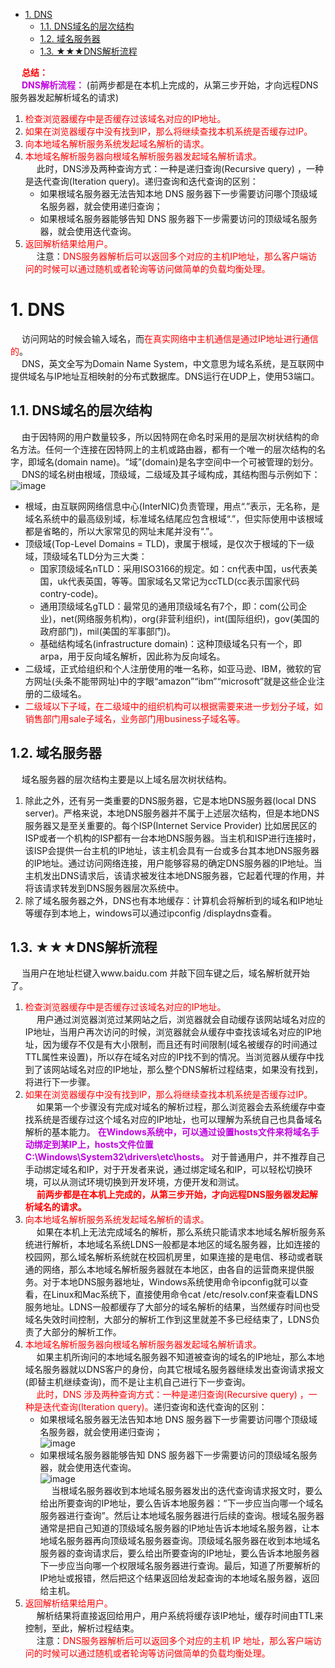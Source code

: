 
<!-- TOC -->

- [1. DNS](#1-dns)
    - [1.1. DNS域名的层次结构](#11-dns域名的层次结构)
    - [1.2. 域名服务器](#12-域名服务器)
    - [1.3. ★★★DNS解析流程](#13-★★★dns解析流程)

<!-- /TOC -->

&emsp; **<font color = "red">总结：</font>**  
&emsp; **<font color = "clime">DNS解析流程：</font>** (前两步都是在本机上完成的，从第三步开始，才向远程DNS服务器发起解析域名的请求)    
1. <font color = "red">检查浏览器缓存中是否缓存过该域名对应的IP地址。</font>  
2. <font color = "red">如果在浏览器缓存中没有找到IP，那么将继续查找本机系统是否缓存过IP。</font>  
3. <font color = "red">向本地域名解析服务系统发起域名解析的请求。</font>  
4. <font color = "red">本地域名解析服务器向根域名解析服务器发起域名解析请求。</font>  
&emsp; 此时，DNS涉及两种查询方式：一种是递归查询(Recursive query) ，一种是迭代查询(Iteration query)。</font>递归查询和迭代查询的区别：    
	* 如果根域名服务器无法告知本地 DNS 服务器下一步需要访问哪个顶级域名服务器，就会使用递归查询；
	* 如果根域名服务器能够告知 DNS 服务器下一步需要访问的顶级域名服务器，就会使用迭代查询。   
5.  <font color = "red">返回解析结果给用户。</font>  
&emsp; 注意：<font color = "red">DNS服务器解析后可以返回多个对应的主机IP地址，那么客户端访问的时候可以通过随机或者轮询等访问做简单的负载均衡处理。</font>  


# 1. DNS  
<!--
Linux下DNS服务关于单区域,子域授权,轮询,泛域名的使用方法
https://blog.csdn.net/ck784101777/article/details/97152814?utm_medium=distribute.wap_relevant.none-task-blog-title-10

泛域名解析
https://m.baike.so.com/doc/5750133-5962891.html
-->
&emsp; 访问网站的时候会输入域名，而<font color = "red">在真实网络中主机通信是通过IP地址进行通信的</font>。  
&emsp; DNS，英文全写为Domain Name System，中文意思为域名系统，是互联网中提供域名与IP地址互相映射的分布式数据库。DNS运行在UDP上，使用53端口。  

## 1.1. DNS域名的层次结构  
&emsp; 由于因特网的用户数量较多，所以因特网在命名时采用的是层次树状结构的命名方法。任何一个连接在因特网上的主机或路由器，都有一个唯一的层次结构的名字，即域名(domain name)。“域”(domain)是名字空间中一个可被管理的划分。  
&emsp; DNS的域名树由根域，顶级域，二级域及其子域构成，其结构图与示例如下：  
![image](https://gitee.com/wt1814/pic-host/raw/master/images/network/DNS-1.png)  

* 根域，由互联网网络信息中心(InterNIC)负责管理，用点“.”表示，无名称，是域名系统中的最高级别域，标准域名结尾应包含根域“.”，但实际使用中该根域都是省略的，所以大家常见的网址末尾并没有“.”。  
* 顶级域(Top-Level Domains = TLD)，隶属于根域，是仅次于根域的下一级域，顶级域名TLD分为三大类：  
    * 国家顶级域名nTLD：采用ISO3166的规定。如：cn代表中国，us代表美国，uk代表英国，等等。国家域名又常记为ccTLD(cc表示国家代码contry-code)。  
    * 通用顶级域名gTLD：最常见的通用顶级域名有7个，即：com(公司企业)，net(网络服务机构)，org(非营利组织)，int(国际组织)，gov(美国的政府部门)，mil(美国的军事部门)。  
    * 基础结构域名(infrastructure domain)：这种顶级域名只有一个，即arpa，用于反向域名解析，因此称为反向域名。  
* 二级域，正式给组织和个人注册使用的唯一名称，如亚马逊、IBM，微软的官方网址(头条不能带网址)中的字眼“amazon”“ibm”“microsoft”就是这些企业注册的二级域名。  
* <font color = "red">二级域以下子域，在二级域中的组织机构可以根据需要来进一步划分子域，如销售部门用sale子域名，业务部门用business子域名等。</font>  

## 1.2. 域名服务器
&emsp; 域名服务器的层次结构主要是以上域名层次树状结构。  
1. 除此之外，还有另一类重要的DNS服务器，它是本地DNS服务器(local DNS server)。严格来说，本地DNS服务器并不属于上述层次结构，但是本地DNS服务器又是至关重要的。每个ISP(Internet Service Provider) 比如居民区的ISP或者一个机构的ISP都有一台本地DNS服务器。当主机和ISP进行连接时，该ISP会提供一台主机的IP地址，该主机会具有一台或多台其本地DNS服务器的IP地址。通过访问网络连接，用户能够容易的确定DNS服务器的IP地址。当主机发出DNS请求后，该请求被发往本地DNS服务器，它起着代理的作用，并将该请求转发到DNS服务器层次系统中。  
2. 除了域名服务器之外，DNS也有本地缓存：计算机会将解析到的域名和IP地址等缓存到本地上，windows可以通过ipconfig /displaydns查看。  

## 1.3. ★★★DNS解析流程   
&emsp; 当用户在地址栏键入www.baidu.com 并敲下回车键之后，域名解析就开始了。  
1. <font color = "red">检查浏览器缓存中是否缓存过该域名对应的IP地址。</font>  
&emsp; 用户通过浏览器浏览过某网站之后，浏览器就会自动缓存该网站域名对应的IP地址，当用户再次访问的时候，浏览器就会从缓存中查找该域名对应的IP地址，因为缓存不仅是有大小限制，而且还有时间限制(域名被缓存的时间通过TTL属性来设置)，所以存在域名对应的IP找不到的情况。当浏览器从缓存中找到了该网站域名对应的IP地址，那么整个DNS解析过程结束，如果没有找到，将进行下一步骤。  
2. <font color = "red">如果在浏览器缓存中没有找到IP，那么将继续查找本机系统是否缓存过IP。</font>  
&emsp; 如果第一个步骤没有完成对域名的解析过程，那么浏览器会去系统缓存中查找系统是否缓存过这个域名对应的IP地址，也可以理解为系统自己也具备域名解析的基本能力。 **<font color = "clime">在Windows系统中，可以通过设置hosts文件来将域名手动绑定到某IP上，hosts文件位置C:\Windows\System32\drivers\etc\hosts。</font>** 对于普通用户，并不推荐自己手动绑定域名和IP，对于开发者来说，通过绑定域名和IP，可以轻松切换环境，可以从测试环境切换到开发环境，方便开发和测试。  
&emsp; **<font color = "red">前两步都是在本机上完成的，从第三步开始，才向远程DNS服务器发起解析域名的请求。</font>**  
3. <font color = "red">向本地域名解析服务系统发起域名解析的请求。</font>  
&emsp; 如果在本机上无法完成域名的解析，那么系统只能请求本地域名解析服务系统进行解析，本地域名系统LDNS一般都是本地区的域名服务器，比如连接的校园网，那么域名解析系统就在校园机房里，如果连接的是电信、移动或者联通的网络，那么本地域名解析服务器就在本地区，由各自的运营商来提供服务。对于本地DNS服务器地址，Windows系统使用命令ipconfig就可以查看，在Linux和Mac系统下，直接使用命令cat /etc/resolv.conf来查看LDNS服务地址。LDNS一般都缓存了大部分的域名解析的结果，当然缓存时间也受域名失效时间控制，大部分的解析工作到这里就差不多已经结束了，LDNS负责了大部分的解析工作。  
4. <font color = "red">本地域名解析服务器向根域名解析服务器发起域名解析请求。</font>   
&emsp; 如果主机所询问的本地域名服务器不知道被查询的域名的IP地址，那么本地域名服务器就以DNS客户的身份，向其它根域名服务器继续发出查询请求报文(即替主机继续查询)，而不是让主机自己进行下一步查询。  
&emsp; <font color = "red">此时，DNS 涉及两种查询方式：一种是递归查询(Recursive query) ，一种是迭代查询(Iteration query)。</font>递归查询和迭代查询的区别：  
    * 如果根域名服务器无法告知本地 DNS 服务器下一步需要访问哪个顶级域名服务器，就会使用递归查询；  
    ![image](https://gitee.com/wt1814/pic-host/raw/master/images/network/DNS-2.png) 
    * 如果根域名服务器能够告知 DNS 服务器下一步需要访问的顶级域名服务器，就会使用迭代查询。   
    ![image](https://gitee.com/wt1814/pic-host/raw/master/images/network/DNS-3.png)  
&emsp; 当根域名服务器收到本地域名服务器发出的迭代查询请求报文时，要么给出所要查询的IP地址，要么告诉本地服务器：“下一步应当向哪一个域名服务器进行查询”。然后让本地域名服务器进行后续的查询。根域名服务器通常是把自己知道的顶级域名服务器的IP地址告诉本地域名服务器，让本地域名服务器再向顶级域名服务器查询。顶级域名服务器在收到本地域名服务器的查询请求后，要么给出所要查询的IP地址，要么告诉本地服务器下一步应当向哪一个权限域名服务器进行查询。最后，知道了所要解析的IP地址或报错，然后把这个结果返回给发起查询的本地域名服务器，返回给主机。  
5.  <font color = "red">返回解析结果给用户。</font>  
&emsp; 解析结果将直接返回给用户，用户系统将缓存该IP地址，缓存时间由TTL来控制，至此，解析过程结束。  
&emsp; 注意：<font color = "red">DNS服务器解析后可以返回多个对应的主机 IP 地址，那么客户端访问的时候可以通过随机或者轮询等访问做简单的负载均衡处理。</font>  
